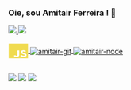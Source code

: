 ### Oie, sou Amitair Ferreira ! :leaves:

<div>
<a href="https://github.com/amitairferreira">
<img height="165em" src="https://github-readme-stats.vercel.app/api?username=amitairferreira&show_icons=true&theme=monokai&include_all_commits=true&count_private=true"/>
<img height="165em" src="https://github-readme-stats.vercel.app/api/top-langs/?username=amitairferreira&layout=compact&langs_count=7&theme=monokai"/>
</div>

<div style="display: inline_block"><br>
  <img align="center" alt="amitair-Js" height="30" width="40" src="https://raw.githubusercontent.com/devicons/devicon/master/icons/javascript/javascript-plain.svg">
  <img align="center" alt="amitair-git" height="30" width="40" src="https://cdn.jsdelivr.net/gh/devicons/devicon/icons/git/git-original.svg" />
  <img align="center" alt="amitair-node" height="50" width="60" src="https://cdn.jsdelivr.net/gh/devicons/devicon/icons/nodejs/nodejs-original-wordmark.svg"" />
</div>

##

<div>
<a href="https://www.linkedin.com/in/amitair-lima-b68537192/" target="_blank"><img src="https://img.shields.io/badge/-LinkedIn-%230077B5?style=for-the-badge&logo=linkedin&logoColor=white" target="_blank"></a>
<a href="https://instagram.com/amitairlima" target="_blank"><img src="https://img.shields.io/badge/-Instagram-%23E4405F?style=for-the-badge&logo=instagram&logoColor=white" target="_blank"></a>
<a href ="https://app.slack.com/client/T1A3A7ADC/C038MPK2MHA/user_profile" target="_blank"><img src="https://img.shields.io/badge/Slack-4A154B?style=for-the-badge&logo=slack&logoColor=white" target="_blank"></a> 
</div>


